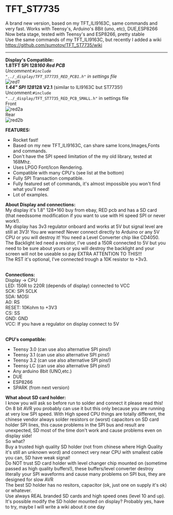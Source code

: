 # TFT_ST7735
A brand new version, based on my TFT_ILI9163C, same commands and very fast. Works with Teensy's, Arduino's 8Bit (uno, etc), DUE,ESP8266<br>
Now beta stage, tested with Teensy's and ESP8266, pretty stable<br>
Use the same commands of my TFT_ILI9163C, but recently I added a wiki https://github.com/sumotoy/TFT_ST7735/wiki<br>

***

<b>Display's Compatible:</b><br>
<b>1.8TFT SPI 128*160 Red PCB</b><br>
Uncomment:<code>#include "../_display/TFT_ST7735_RED_PCB1.h"</code> in settings file<br>
![red1](https://github.com/sumotoy/TFT_ST7735/blob/docs/Images/redpcb1.jpg)<br>
<b>1.44" SPI 128*128 V2.1</b> (similar to ILI9163C but ST7735!)<br>
Uncomment:<code>#include "../_display/TFT_ST7735_RED_PCB_SMALL.h"</code> in settings file<br>
Front<br>
![red2a](https://github.com/sumotoy/TFT_ST7735/blob/docs/Images/small_front.jpg)<br>
Rear<br>
![red2b](https://github.com/sumotoy/TFT_ST7735/blob/docs/Images/small_back.jpg)<br>

<b>FEATURES:</b><br>
- Rocket fast!
- Based on my new TFT_ILI9163C, can share same Icons,Images,Fonts and commands.
- Don't have the SPI speed limitation of the my old library, tested at 168Mhz.
- Uses LPGO Font/Icon Rendering.
- Compatible with many CPU's (see list at the bottom)
- Fully SPI Transaction compatible.
- Fully featured set of commands, it's almost impossible you won't find what you'll need!
- Lot of examples.<br>

<b>About Display and connections:</b><br>
My display it's 1.8" 128*160 buy from ebay, RED pcb and has a SD card (that needssome modification if you want to use with Hi speed SPI or never work!).<br>
My display has 3v3 regulator onboard and works at 5V but signal level are still at 3V3! You are warned! Never connect directly to Arduino or any 5V CPU or you will destroy it! You need a Level Converter chip like CD4050.<br>
The Backlight led need a resistor, I've used a 150R connected to 5V but you need to be sure about yours or you will destroy the backlight and your screen will not be useable so pay EXTRA ATTENTION TO THIS!!!<br>
The RST it's optional, I've connected trough a 10K resistor to +3v3.<br><br>

<b>Connections:</b><br>
Display -> CPU<br>
LED: 150R to 220R (depends of display) connected to VCC<br>
SCK: SPI SCLK<br>
SDA: MOSI<br>
A0: RS<br>
RESET: 10Kohm to +3V3<br>
CS: SS<br>
GND: GND<br>
VCC: If you have a regulator on display connect to 5V<br><br>

<b>CPU's compatible:</b><br>
- Teensy 3.0 (can use also alternative SPI pins!)
- Teensy 3.1 (can use also alternative SPI pins!)
- Teensy 3.2 (can use also alternative SPI pins!)
- Teensy LC (can use also alternative SPI pins!)
- Any arduino 8bit (UNO,etc.)
- DUE
- ESP8266
- SPARK (from next version)<br>

<b>What about SD card holder:</b><br>
I know you will ask so before run to solder and connect it please read this!<br>
On 8 bit AVR you probably can use it but this only because you are running at very low SPI speed. With High speed CPU things are totally different, the chinese vendor always solder resistors or (worst) capacitors on SD card holder SPI lines, this cause problems in the SPI bus and result are unexpected, SD most of the time don't work and cause problems even on display side!<br>
So what?<br>
Buy a trusted high quality SD holder (not from chinese where High Quality it's still an unknown word) and connect very near CPU with smallest cable you can, SD have weak signal!<br>
Do NOT trust SD card holder with level changer chip mounted on (sometime passed as high quality buffers!), these buffers/level converter destroy literally your SPI waveforms and cause many problems on SPI bus, they are designed for slow AVR<br>
The best SD holder has no resitors, capacitor (ok, just one on supply it's ok) or whatever.<br>
Use always REAL branded SD cards and high speed ones (level 10 and up).<br>
It's possible modify the SD holder mounted on display? Probably yes, have to try, maybe I will write a wiki about it one day<br>
